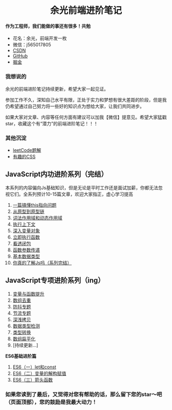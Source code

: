 <h1 align=center>余光前端进阶笔记</h1>

#### 作为工程师，我们能做的事还有很多！共勉

* 花名：余光，前端开发一枚
* 微信：j565017805
* [CSDN](https://blog.csdn.net/jbj6568839z)
* [GitHub](https://github.com/webbj97)
* [掘金](https://juejin.im/user/5c0726c6f265da613b6f8dab/posts)

### 我想说的

余光的前端进阶笔记持续更新，希望大家一起见证。

参加工作不久，深知自己水平有限，正处于实力和梦想有很大差距的阶段，但是我仍希望通过自己努力将一些好的知识点为想给大家，让我们共同进步。

如果大家对文章、内容等任何方面有建议可以加我【微信】提意见。希望大家猛戳star，收藏这个有“潜力”的前端进阶笔记！！！

### 其他沉淀

* [leetCode题解](https://webbj97.github.io/leetCode-Js/)
* [有趣的CSS](https://webbj97.github.io/Interesting-CSS/)

## JavaScript内功进阶系列（完结）

本系列的内容偏向Js基础知识，但是无论是平时工作还是面试加薪，你都无法忽视它们。全系列预计10-15篇文章，欢迎大家指正，虚心学习提高

1. [一篇搞懂this指向问题](./Js内功/1.一篇搞懂this指向问题.md)
2. [从原型到原型链](./Js内功/2.从原型到原型链.md)
3. [词法作用域和动态作用域](./Js内功/3.JavaScript中的作用域.md)
4. [执行上下文](./Js内功/4.执行上下文.md)
5. [深入变量对象](./Js内功/5.深入变量对象.md)
6. [立即执行函数](./Js内功/6.立即执行函数.md)
7. [看透闭包](./Js内功/7.闭包.md)
8. [函数参数传递](./Js内功/8.JavaScript中的参数传递.md)
9. [基本数据类型](./Js内功/9.基本数据类型.md)
10. [你真的了解Js吗（系列完结）](./Js内功/10.你真的了解Js吗1.md)


## JavaScript专项进阶系列（ing）

1. [变量与函数提升](./Js专题/1.变量与函数提升.md)
2. [数组去重](./Js专题/2.数组去重.md)
3. [防抖专题](./Js专题/3.防抖.md)
4. [节流专题](./Js专题/4.节流.md)
5. [深浅拷贝](./Js专题/5.深浅拷贝.md)
6. [数据类型检测](./Js专题/6.类型判断,md)
7. [类型转换](./Js专题/7.类型转换.md)
8. [数组扁平化](./Js专题/8.数组扁平化.md)
8. [持续更新...]

**ES6基础进阶篇**

1. [ES6（一）let和const](./ES6/1.let和const命令.md)
1. [ES6（二）变量的解构赋值](./ES6/2.变量的解构赋值.md)
1. [ES6（三）箭头函数]()


### 如果您读到了最后，又觉得对您有帮助的话，那么留下您的star～吧（页面顶部），您的鼓励是我最大动力！





